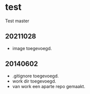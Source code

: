 test
====

Test master

20211028
--------
- image toegevoegd.

20140602
--------
- .gitignore toegevoegd.
- work dir toegevoegd.
- van work een aparte repo gemaakt.